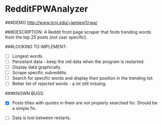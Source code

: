 RedditFPWAnalyzer
=================

###DEMO
http://www.tcnj.edu/~jamiesj1/rwa/

###DESCRIPTION:
A Reddit front page scraper that finds trending words from the top 25 posts (not user specific).

###LOOKING TO IMPLEMENT:
- [ ] Longest words.
- [ ] Persistant data - keep the old data when the program is restarted.
- [ ] Display data graphically.
- [ ] Scrape specific subreddits.
- [ ] Search for specific words and display their position in the trending list.
- [ ] Better list of rejected words  - a lot still missing.

###KNOWN BUGS:
- [x] Posts titles with quotes in them are not properly searched for. Should be a simple fix.
- [ ] Data is lost between restarts.

